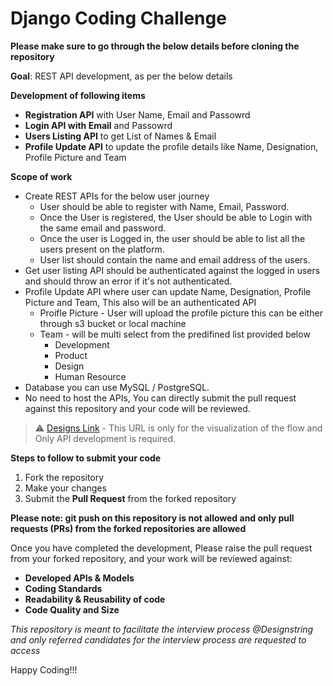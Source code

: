 # Django Coding Challenge

**Please make sure to go through the below details before cloning the repository**

**Goal**: REST API development, as per the below details

**Development of following items**
- **Registration API** with User Name, Email and Passowrd
- **Login API with Email** and Passowrd
- **Users Listing API** to get List of Names & Email
- **Profile Update API** to update the profile details like Name, Designation, Profile Picture and Team

**Scope of work**
- Create REST APIs for the below user journey
    - User should be able to register with Name, Email, Password.
    - Once the User is registered, the User should be able to Login with the same email and password.
    - Once the user is Logged in, the user should be able to list all the users present on the platform.
    - User list should contain the name and email address of the users.
- Get user listing API should be authenticated against the logged in users and should throw an error if it's not authenticated.
- Profile Update API where user can update Name,  Designation, Profile Picture and Team, This also will be an authenticated API
    - Proifle Picture - User will upload the profile picture this can be either through s3 bucket or local machine
    - Team - will be multi select from the predifined list provided below 
        - Development
        - Product
        - Design
        - Human Resource
- Database you can use MySQL / PostgreSQL.
- No need to host the APIs, You can directly submit the pull request against this repository and your code will be reviewed.


> :warning: [Designs Link](https://www.figma.com/file/2hbi9TlIZdxBB6jycyNWws?node-id=0:1#122675486) - This URL is only for the visualization of the flow and Only API development is required.


**Steps to follow to submit your code**
1. Fork the repository
2. Make your changes 
3. Submit the **Pull Request** from the forked repository 


**Please note: git push on this repository is not allowed and only pull requests (PRs) from the forked repositories are allowed**
 
Once you have completed the development, Please raise the pull request from your forked repository, and your work will be reviewed against:
- **Developed APIs & Models**
- **Coding Standards**
- **Readability & Reusability of code**
- **Code Quality and Size**

_This repository is meant to facilitate the interview process @Designstring and only referred candidates for the interview process are requested to access_

Happy Coding!!!
